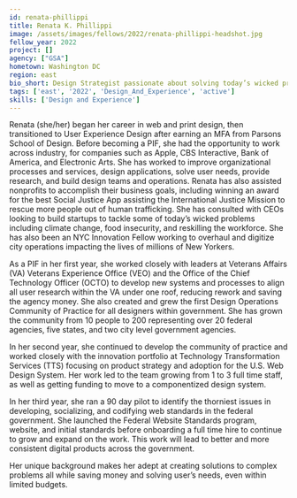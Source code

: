```yaml
---
id: renata-phillippi
title: Renata K. Phillippi
image: /assets/images/fellows/2022/renata-phillippi-headshot.jpg
fellow_year: 2022
project: []
agency: ["GSA"]
hometown: Washington DC
region: east
bio_short: Design Strategist passionate about solving today’s wicked problems leveraging change management, digital transformation, and human centered design.
tags: ['east', '2022', 'Design_And_Experience', 'active']
skills: ['Design and Experience']
---
```


Renata (she/her) began her career in web and print design, then transitioned to User Experience Design after earning an MFA from Parsons School of Design. Before becoming a PIF, she had the opportunity to work across industry, for companies such as Apple, CBS Interactive, Bank of America, and Electronic Arts. She has worked to improve organizational processes and services, design applications, solve user needs, provide research, and build design teams and operations. Renata has also assisted nonprofits to accomplish their business goals, including winning an award for the best Social Justice App assisting the International Justice Mission to rescue more people out of human trafficking. She has consulted with CEOs looking to build startups to tackle some of today’s wicked problems including climate change, food insecurity, and reskilling the workforce. She has also been an NYC Innovation Fellow working to overhaul and digitize city operations impacting the lives of millions of New Yorkers.

As a PIF in her first year, she worked closely with leaders at Veterans Affairs (VA) Veterans Experience Office (VEO) and the Office of the Chief Technology Officer (OCTO) to develop new systems and processes to align all user research within the VA under one roof, reducing rework and saving the agency money. She also created and grew the first Design Operations Community of Practice for all designers within government. She has grown the community from 10 people to 200 representing over 20 federal agencies, five states, and two city level government agencies.

In her second year, she continued to develop the community of practice and worked closely with the innovation portfolio at Technology Transformation Services (TTS) focusing on product strategy and adoption for the U.S. Web Design System. Her work led to the team growing from 1 to 3 full time staff, as well as getting funding to move to a componentized design system. 

In her third year, she ran a 90 day pilot to identify the thorniest issues in developing, socializing, and codifying web standards in the federal government. She launched the Federal Website Standards program, website, and initial standards before onboarding a full time hire to continue to grow and expand on the work. This work will lead to better and more consistent digital products across the government.

Her unique background makes her adept at creating solutions to complex problems all while saving money and solving user’s needs, even within limited budgets.
